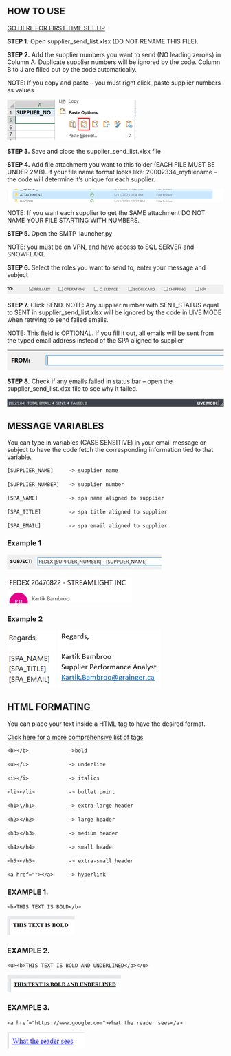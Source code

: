## HOW TO USE

[GO HERE FOR FIRST TIME SET UP](DOCUMENTATION/SETUP.md)

**STEP 1.** Open supplier_send_list.xlsx (DO NOT RENAME THIS FILE).

**STEP 2.** Add the supplier numbers you want to send (NO leading zeroes) in Column A. Duplicate supplier numbers will be ignored by the code. Column B to J are filled out by the code automatically. 

NOTE: If you copy and paste – you must right click, paste supplier numbers as values 

![alt text](DOCUMENTATION/instruct2.png)

**STEP 3.** Save and close the supplier_send_list.xlsx file

**STEP 4.** Add file attachment you want to this folder (EACH FILE MUST BE UNDER 2MB). If your file name format looks like: 20002334_myfilename – the code will determine it’s unique for each supplier.

![alt text](DOCUMENTATION/instruct4.png)

NOTE: If you want each supplier to get the SAME attachment DO NOT NAME YOUR FILE STARTING WITH NUMBERS.

**STEP 5.** Open the SMTP_launcher.py

NOTE: you must be on VPN, and have access to SQL SERVER and SNOWFLAKE

**STEP 6.**	Select the roles you want to send to, enter your message and subject

![alt text](DOCUMENTATION/instruct6.png)

**STEP 7.**	Click SEND. 
NOTE: Any supplier number with SENT_STATUS equal to SENT in supplier_send_list.xlsx will be ignored by the code in LIVE MODE when retrying to send failed emails.

NOTE: This field is OPTIONAL. If you fill it out, all emails will be sent from the typed email address instead of the SPA aligned to supplier

![alt text](DOCUMENTATION/instruct7.png)

**STEP 8.**	Check if any emails failed in status bar – open the supplier_send_list.xlsx file to see why it failed.

![alt text](DOCUMENTATION/instruct8.png)


## MESSAGE VARIABLES

You can type in variables (CASE SENSITIVE) in your email message or subject to have the code fetch the corresponding information tied to that variable.

```
[SUPPLIER_NAME]     -> supplier name 

[SUPPLIER_NUMBER]   -> supplier number

[SPA_NAME]          -> spa name aligned to supplier

[SPA_TITLE]         -> spa title aligned to supplier

[SPA_EMAIL]         -> spa email aligned to supplier
```

### Example 1

![alt text](DOCUMENTATION/instruct_mv_ex1a.png)

![alt text](DOCUMENTATION/instruct_mv_ex1b.png)

### Example 2

![alt text](DOCUMENTATION/instruct_mv_ex2a.png)
![alt text](DOCUMENTATION/instruct_mv_ex2b.png)

## HTML FORMATING

You can place your text inside a HTML tag to have the desired format. 

[Click here for a more comprehensive list of tags](https://www.w3schools.com/tags/ref_byfunc.asp)

```
<b></b>             ->bold

<u></u> 		    -> underline

<i></i> 		    -> italics

<li></li> 		    -> bullet point

<h1>\/h1> 		    -> extra-large header

<h2></h2>		    -> large header

<h3></h3> 		    -> medium header

<h4></h4> 		    -> small header

<h5></h5>		    -> extra-small header

<a href=""></a>     -> hyperlink
```

### EXAMPLE 1. 
```
<b>THIS TEXT IS BOLD</b>
```
![alt text](DOCUMENTATION/instruct_html_ex1.png)

### EXAMPLE 2. 

```
<u><b>THIS TEXT IS BOLD AND UNDERLINED</b></u>
```
![alt text](DOCUMENTATION/instruct_html_ex2.png)


### EXAMPLE 3. 
```
<a href="https://www.google.com">What the reader sees</a>
```

![alt text](DOCUMENTATION/instruct_html_ex3.png)